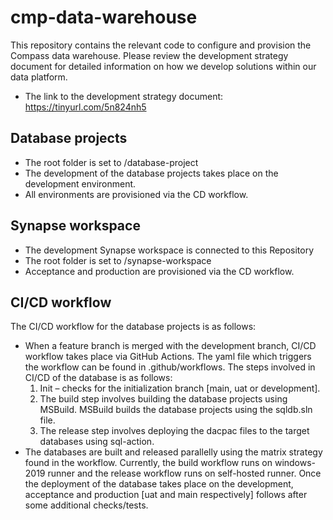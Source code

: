 # cmp-data-warehouse

This repository contains the relevant code to configure and provision the Compass data warehouse.
Please review the development strategy document for detailed information on how we develop solutions within our data platform.

- The link to the development strategy document: https://tinyurl.com/5n824nh5 

## Database projects
- The root folder is set to /database-project
- The development of the database projects takes place on the development environment. 
- All environments are provisioned via the CD workflow.

## Synapse workspace
- The development Synapse workspace is connected to this Repository
- The root folder is set to /synapse-workspace
- Acceptance and production are provisioned via the CD workflow.

## CI/CD workflow
The CI/CD workflow for the database projects is as follows:
- When a feature branch is merged with the development branch, CI/CD workflow takes place via GitHub Actions. The yaml file which triggers the workflow can be found in .github/workflows. The steps involved in CI/CD of the database is as follows:
  1. Init – checks for the initialization branch [main, uat or development].
  2. The build step involves building the database projects using MSBuild. MSBuild builds the database projects using the sqldb.sln file.
  3. The release step involves deploying the dacpac files to the target databases using sql-action.
- The databases are built and released parallelly using the matrix strategy found in the workflow. Currently, the build workflow runs on windows-2019 runner and the release workflow runs on self-hosted runner. Once the deployment of the database takes place on the development, acceptance and production [uat and main respectively] follows after some additional checks/tests.


